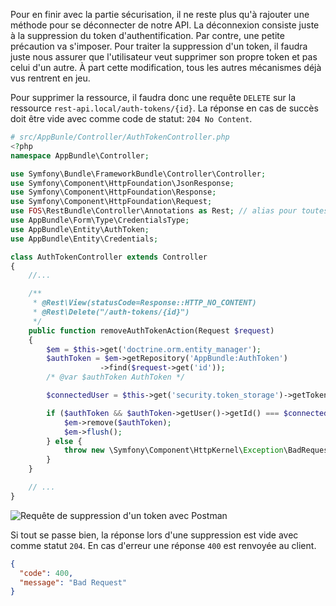 
Pour en finir avec la partie sécurisation, il ne reste plus qu'à rajouter une méthode pour se déconnecter de notre API.
La déconnexion consiste juste à la suppression du token d'authentification.
Par contre, une petite précaution va s'imposer. Pour traiter la suppression d'un token, il faudra juste nous assurer que l'utilisateur veut supprimer son propre token et pas celui d'un autre.
À part cette modification, tous les autres mécanismes déjà vus rentrent en jeu.

Pour supprimer la ressource, il faudra donc une requête `DELETE` sur la ressource `rest-api.local/auth-tokens/{id}`. La réponse en cas de succès doit être vide avec comme code de statut: `204 No Content`.

```php
# src/AppBunle/Controller/AuthTokenController.php
<?php
namespace AppBundle\Controller;

use Symfony\Bundle\FrameworkBundle\Controller\Controller;
use Symfony\Component\HttpFoundation\JsonResponse;
use Symfony\Component\HttpFoundation\Response;
use Symfony\Component\HttpFoundation\Request;
use FOS\RestBundle\Controller\Annotations as Rest; // alias pour toutes les annotations
use AppBundle\Form\Type\CredentialsType;
use AppBundle\Entity\AuthToken;
use AppBundle\Entity\Credentials;

class AuthTokenController extends Controller
{
    //...

    /**
     * @Rest\View(statusCode=Response::HTTP_NO_CONTENT)
     * @Rest\Delete("/auth-tokens/{id}")
     */
    public function removeAuthTokenAction(Request $request)
    {
        $em = $this->get('doctrine.orm.entity_manager');
        $authToken = $em->getRepository('AppBundle:AuthToken')
                    ->find($request->get('id'));
        /* @var $authToken AuthToken */

        $connectedUser = $this->get('security.token_storage')->getToken()->getUser();

        if ($authToken && $authToken->getUser()->getId() === $connectedUser->getId()) {
            $em->remove($authToken);
            $em->flush();
        } else {
            throw new \Symfony\Component\HttpKernel\Exception\BadRequestHttpException();
        }
    }

    // ...
}
```

![Requête de suppression d'un token avec Postman](http://zestedesavoir.com/media/galleries/3183/923f1b55-33bd-4aec-b0fc-bbd57b87bd5c.png)

Si tout se passe bien, la réponse lors d'une suppression est vide avec comme statut `204`. En cas d'erreur une réponse `400` est renvoyée au client.

```json
{
  "code": 400,
  "message": "Bad Request"
}
```